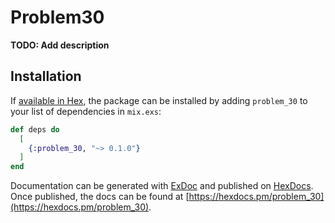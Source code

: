# Problem30

**TODO: Add description**

## Installation

If [available in Hex](https://hex.pm/docs/publish), the package can be installed
by adding `problem_30` to your list of dependencies in `mix.exs`:

```elixir
def deps do
  [
    {:problem_30, "~> 0.1.0"}
  ]
end
```

Documentation can be generated with [ExDoc](https://github.com/elixir-lang/ex_doc)
and published on [HexDocs](https://hexdocs.pm). Once published, the docs can
be found at [https://hexdocs.pm/problem_30](https://hexdocs.pm/problem_30).

